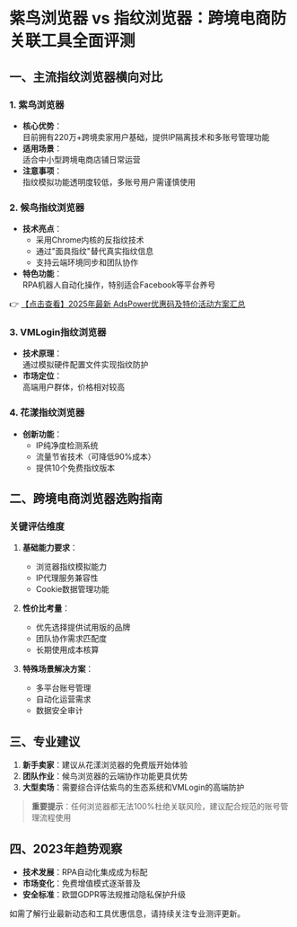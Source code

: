 # 紫鸟浏览器 vs 指纹浏览器：跨境电商防关联工具全面评测

## 一、主流指纹浏览器横向对比

### 1. 紫鸟浏览器
- **核心优势**：  
  目前拥有220万+跨境卖家用户基础，提供IP隔离技术和多账号管理功能
- **适用场景**：  
  适合中小型跨境电商店铺日常运营
- **注意事项**：  
  指纹模拟功能透明度较低，多账号用户需谨慎使用

### 2. 候鸟指纹浏览器
- **技术亮点**：  
  - 采用Chrome内核的反指纹技术  
  - 通过"面具指纹"替代真实指纹信息  
  - 支持云端环境同步和团队协作
- **特色功能**：  
  RPA机器人自动化操作，特别适合Facebook等平台养号

👉 [【点击查看】2025年最新 AdsPower优惠码及特价活动方案汇总](https://bit.ly/adspower_free)

### 3. VMLogin指纹浏览器
- **技术原理**：  
  通过模拟硬件配置文件实现指纹防护
- **市场定位**：  
  高端用户群体，价格相对较高

### 4. 花漾指纹浏览器
- **创新功能**：  
  - IP纯净度检测系统  
  - 流量节省技术（可降低90%成本）  
  - 提供10个免费指纹版本

## 二、跨境电商浏览器选购指南

### 关键评估维度
1. **基础能力要求**：
   - 浏览器指纹模拟能力
   - IP代理服务兼容性
   - Cookie数据管理功能

2. **性价比考量**：
   - 优先选择提供试用版的品牌
   - 团队协作需求匹配度
   - 长期使用成本核算

3. **特殊场景解决方案**：
   - 多平台账号管理
   - 自动化运营需求
   - 数据安全审计

## 三、专业建议

1. **新手卖家**：建议从花漾浏览器的免费版开始体验
2. **团队作业**：候鸟浏览器的云端协作功能更具优势
3. **大型卖场**：需要综合评估紫鸟的生态系统和VMLogin的高端防护

> **重要提示**：任何浏览器都无法100%杜绝关联风险，建议配合规范的账号管理流程使用

## 四、2023年趋势观察

- **技术发展**：RPA自动化集成成为标配
- **市场变化**：免费增值模式逐渐普及
- **安全标准**：欧盟GDPR等法规推动隐私保护升级

如需了解行业最新动态和工具优惠信息，请持续关注专业测评更新。